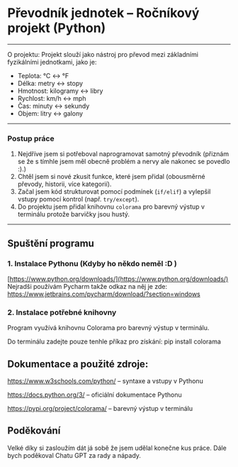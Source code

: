 #  Převodník jednotek – Ročníkový projekt (Python)
---
O projektu:
Projekt slouží jako nástroj pro převod mezi základními fyzikálními jednotkami, jako je:

- Teplota: °C ↔ °F  
- Délka: metry ↔ stopy  
- Hmotnost: kilogramy ↔ libry  
- Rychlost: km/h ↔ mph  
- Čas: minuty ↔ sekundy  
- Objem: litry ↔ galony  

---

###  Postup práce

1. Nejdříve jsem si potřeboval naprogramovat samotný převodník (přiznám se že s tímhle jsem měl obecně problém a nervy ale nakonec se povedlo :).)
2. Chtěl jsem si nové zkusit funkce, které jsem přidal (obousměrné převody, historii, více kategorií).
3. Začal jsem kód strukturovat pomocí podmínek (`if/elif`) a vylepšil vstupy pomocí kontrol (např. `try/except`).
4. Do projektu jsem přidal knihovnu `colorama` pro barevný výstup v terminálu protože barvičky jsou hustý.

---

##  Spuštění programu

### 1. Instalace Pythonu (Kdyby ho někdo neměl :D )
 [https://www.python.org/downloads/](https://www.python.org/downloads/)
Nejradši používám Pycharm takže odkaz na něj je zde:
https://www.jetbrains.com/pycharm/download/?section=windows

### 2. Instalace potřebné knihovny

Program využívá knihovnu Colorama pro barevný výstup v terminálu.

Do terminálu zadejte pouze tenhle příkaz pro získání:
        pip install colorama

##  Dokumentace a použité zdroje:

https://www.w3schools.com/python/ – syntaxe a vstupy v Pythonu

https://docs.python.org/3/ – oficiální dokumentace Pythonu

https://pypi.org/project/colorama/ – barevný výstup v terminálu

##  Poděkování
   Velké díky si zasloužím dát já sobě že jsem udělal konečne kus práce.
   Dále bych poděkoval Chatu GPT za rady a nápady.

